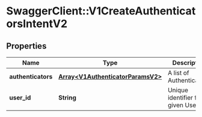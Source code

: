 # SwaggerClient::V1CreateAuthenticatorsIntentV2

## Properties
Name | Type | Description | Notes
------------ | ------------- | ------------- | -------------
**authenticators** | [**Array&lt;V1AuthenticatorParamsV2&gt;**](V1AuthenticatorParamsV2.md) | A list of Authenticators. | 
**user_id** | **String** | Unique identifier for a given User. | 

